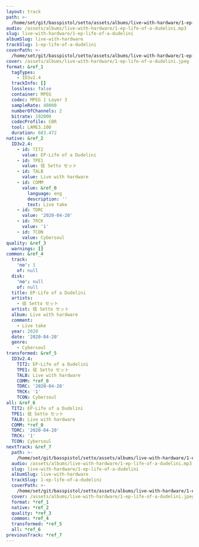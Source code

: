```yaml
---
layout: track
path: >-
  /home/set/git/basspistol/setto/assets/albums/live-with-hardware/1-ep-life-of-a-dudelini.mp3
audio: /assets/albums/live-with-hardware/1-ep-life-of-a-dudelini.mp3
slug: live-with-hardware/1-ep-life-of-a-dudelini
albumSlug: live-with-hardware
trackSlug: 1-ep-life-of-a-dudelini
coverPath: >-
  /home/set/git/basspistol/setto/assets/albums/live-with-hardware/1-ep-life-of-a-dudelini.jpeg
cover: /assets/albums/live-with-hardware/1-ep-life-of-a-dudelini.jpeg
format: &ref_1
  tagTypes:
    - ID3v2.4
  trackInfo: []
  lossless: false
  container: MPEG
  codec: MPEG 1 Layer 3
  sampleRate: 48000
  numberOfChannels: 2
  bitrate: 192000
  codecProfile: CBR
  tool: LAME3.100
  duration: 683.472
native: &ref_2
  ID3v2.4:
    - id: TIT2
      value: EP-Life of a Dudelini
    - id: TPE1
      value: 徒 Setto セット
    - id: TALB
      value: Live with hardware
    - id: COMM
      value: &ref_0
        language: eng
        description: ''
        text: Live take
    - id: TDRC
      value: '2020-04-20'
    - id: TRCK
      value: '1'
    - id: TCON
      value: Cybersoul
quality: &ref_3
  warnings: []
common: &ref_4
  track:
    'no': 1
    of: null
  disk:
    'no': null
    of: null
  title: EP-Life of a Dudelini
  artists:
    - 徒 Setto セット
  artist: 徒 Setto セット
  album: Live with hardware
  comment:
    - Live take
  year: 2020
  date: '2020-04-20'
  genre:
    - Cybersoul
transformed: &ref_5
  ID3v2.4:
    TIT2: EP-Life of a Dudelini
    TPE1: 徒 Setto セット
    TALB: Live with hardware
    COMM: *ref_0
    TDRC: '2020-04-20'
    TRCK: '1'
    TCON: Cybersoul
all: &ref_6
  TIT2: EP-Life of a Dudelini
  TPE1: 徒 Setto セット
  TALB: Live with hardware
  COMM: *ref_0
  TDRC: '2020-04-20'
  TRCK: '1'
  TCON: Cybersoul
nextTrack: &ref_7
  path: >-
    /home/set/git/basspistol/setto/assets/albums/live-with-hardware/1-ep-life-of-a-dudelini.mp3
  audio: /assets/albums/live-with-hardware/1-ep-life-of-a-dudelini.mp3
  slug: live-with-hardware/1-ep-life-of-a-dudelini
  albumSlug: live-with-hardware
  trackSlug: 1-ep-life-of-a-dudelini
  coverPath: >-
    /home/set/git/basspistol/setto/assets/albums/live-with-hardware/1-ep-life-of-a-dudelini.jpeg
  cover: /assets/albums/live-with-hardware/1-ep-life-of-a-dudelini.jpeg
  format: *ref_1
  native: *ref_2
  quality: *ref_3
  common: *ref_4
  transformed: *ref_5
  all: *ref_6
previousTrack: *ref_7
---
```

